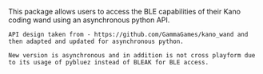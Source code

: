 This package allows users to access the BLE capabilities of their Kano coding wand using an asynchronous python API.  
    
    API design taken from - https://github.com/GammaGames/kano_wand and then adapted and updated for asynchronous python.
    
    New version is asynchronous and in addition is not cross playform due to its usage of pybluez instead of BLEAK for BLE access. 
